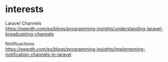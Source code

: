 # interests

Laravel Channels<br>
https://peerdh.com/es/blogs/programming-insights/understanding-laravel-broadcasting-channels

Notificactions<br>
https://peerdh.com/es/blogs/programming-insights/implementing-notification-channels-in-laravel
